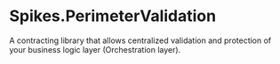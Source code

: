 # Spikes.PerimeterValidation
A contracting library that allows centralized validation and protection of your business logic layer (Orchestration layer).
